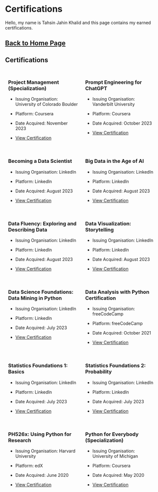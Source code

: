 # Certifications

Hello, my name is Tahsin Jahin Khalid and this page contains my earned certifications.

## [Back to Home Page](https://tahsinjahinkhalid.github.io/)

## Certifications

<div style="display: flex;">
    <div style="flex: 1; padding: 10px;">
        <h3>Project Management (Specialization)</h3>
        <ul>
            <li><p> Issuing Organisation: University of Colorado Boulder </p></li>
            <li><p> Platform: Coursera </p></li>
            <li><p> Date Acquired: November 2023 </p></li>
            <li><a href="https://coursera.org/share/f3b2cde981836470438e00d4a17df193"> View Certification </a></li>
        </ul>
    </div>
    <div style="flex: 1; padding: 10px;">
        <h3>Prompt Engineering for ChatGPT</h3>
        <ul>
            <li><p> Issuing Organisation: Vanderbilt University </p></li>
            <li><p> Platform: Coursera </p></li>
            <li><p> Date Acquired: October 2023 </p></li>
            <li><a href="https://coursera.org/share/2ba4ed945bd09cca5f511f8c85f05b47">View Certification</a></li>
        </ul>
    </div>
</div>

<div style="display: flex;">
    <div style="flex: 1; padding: 10px;">
        <h3>Becoming a Data Scientist</h3>
        <ul>
            <li><p> Issuing Organisation: LinkedIn </p></li>
            <li><p> Platform: LinkedIn </p></li>
            <li><p> Date Acquired: August 2023 </p></li>
            <li><a href="https://www.linkedin.com/learning/certificates/c5244f5d63f452f1afd57cb5b566fe8fa0c4a726adb1c536646a40df3c2562ba?lipi=urn%3Ali%3Apage%3Ad_flagship3_profile_view_base_certifications_details%3B%2FUvWrinaQPyGfTXpneQ%2BUQ%3D%3D">View Certification</a></li>
        </ul>
    </div>
    <div style="flex: 1; padding: 10px;">
        <h3>Big Data in the Age of AI</h3>
        <ul>
            <li><p> Issuing Organisation: LinkedIn </p></li>
            <li><p> Platform: LinkedIn </p></li>
            <li><p> Date Acquired: August 2023 </p></li>
            <li><a href="https://www.linkedin.com/learning/certificates/99b69fea02297e0c92cd3151eef6a24403d0e017f58ed076f5f3fbd0adb25729?lipi=urn%3Ali%3Apage%3Ad_flagship3_profile_view_base_certifications_details%3B%2FUvWrinaQPyGfTXpneQ%2BUQ%3D%3D">View Certification</a></li>
        </ul>
    </div>
</div>

<div style="display: flex;">
    <div style="flex: 1; padding: 10px;">
        <h3>Data Fluency: Exploring and Describing Data</h3>
        <ul>
            <li><p> Issuing Organisation: LinkedIn </p></li>
            <li><p> Platform: LinkedIn </p></li>
            <li><p> Date Acquired: August 2023 </p></li>
            <li><a href="https://www.linkedin.com/learning/certificates/b00f8ecf7d94610a254374fe3b3b146a9d9ea3d288416766fb545b254743f2c0?lipi=urn%3Ali%3Apage%3Ad_flagship3_profile_view_base_certifications_details%3B89Q1JAPOT3ygUwfH5QA3DA%3D%3D">View Certification</a></li>
        </ul>
    </div>
    <div style="flex: 1; padding: 10px;">
        <h3>Data Visualization: Storytelling</h3>
        <ul>
            <li><p> Issuing Organisation: LinkedIn </p></li>
            <li><p> Platform: LinkedIn </p></li>
            <li><p> Date Acquired: August 2023 </p></li>
            <li><a href="https://www.linkedin.com/learning/certificates/0ea4e0dec2c9069ebc6d642870fa6f6346f439beb12591f70fb4a5b016833b46?lipi=urn%3Ali%3Apage%3Ad_flagship3_profile_view_base_certifications_details%3B89Q1JAPOT3ygUwfH5QA3DA%3D%3D">View Certification</a></li>
        </ul>
    </div>
</div>

<div style="display: flex;">
    <div style="flex: 1; padding: 10px;">
        <h3>Data Science Foundations: Data Mining in Python</h3>
        <ul>
            <li><p> Issuing Organisation: LinkedIn </p></li>
            <li><p> Platform: LinkedIn </p></li>
            <li><p> Date Acquired: July 2023 </p></li>
            <li><a href="https://www.linkedin.com/learning/certificates/0d78fda07aa7b3cc159b40ff43435c05174f9a0691516574cb323650e1a2407c?lipi=urn%3Ali%3Apage%3Ad_flagship3_profile_view_base_certifications_details%3B89Q1JAPOT3ygUwfH5QA3DA%3D%3D">View Certification</a></li>
        </ul>
    </div>
    <div style="flex: 1; padding: 10px;">
        <h3>Data Analysis with Python Certification</h3>
        <ul>
            <li><p> Issuing Organisation: freeCodeCamp </p></li>
            <li><p> Platform: freeCodeCamp </p></li>
            <li><p> Date Acquired: October 2021 </p></li>
            <li><a href="https://freecodecamp.org/certification/fcc3c1d57a1-daa0-406e-89cd-410fee62369a/data-analysis-with-python-v7">View Certification</a></li>
        </ul>
    </div>
</div>

<div style="display: flex;">
    <div style="flex: 1; padding: 10px;">
        <h3>Statistics Foundations 1: Basics</h3>
        <ul>
            <li><p> Issuing Organisation: LinkedIn </p></li>
            <li><p> Platform: LinkedIn </p></li>
            <li><p> Date Acquired: July 2023 </p></li>
            <li><a href="https://www.linkedin.com/learning/certificates/baa3c43bb63dc0ca44fd78b301c723deaa4d89ac9fe19f363525f0acd5fa67dd?lipi=urn%3Ali%3Apage%3Ad_flagship3_profile_view_base_certifications_details%3B89Q1JAPOT3ygUwfH5QA3DA%3D%3D">View Certification</a></li>
        </ul>
    </div>
    <div style="flex: 1; padding: 10px;">
        <h3>Statistics Foundations 2: Probability</h3>
        <ul>
            <li><p> Issuing Organisation: LinkedIn </p></li>
            <li><p> Platform: LinkedIn </p></li>
            <li><p> Date Acquired: July 2023 </p></li>
            <li><a href="https://www.linkedin.com/learning/certificates/4b7c8105091985ee28ea7e6f7d36c3df2b8cb3ed4f9978723f77d21f5d100bba?lipi=urn%3Ali%3Apage%3Ad_flagship3_profile_view_base_certifications_details%3B89Q1JAPOT3ygUwfH5QA3DA%3D%3D">View Certification</a></li>
        </ul>
    </div>
</div>

<div style="display: flex;">
    <div style="flex: 1; padding: 10px;">
        <h3>PH526x: Using Python for Research</h3>
        <ul>
            <li><p> Issuing Organisation: Harvard University </p></li>
            <li><p> Platform: edX </p></li>
            <li><p> Date Acquired: June 2020 </p></li>
            <li><a href="https://courses.edx.org/certificates/fe16755edb964c90bfebe0d6d90063c4">View Certification</a></li>
        </ul>
    </div>
    <div style="flex: 1; padding: 10px;">
        <h3>Python for Everybody (Specialization)</h3>
        <ul>
            <li><p> Issuing Organisation: University of Michigan </p></li>
            <li><p> Platform: Coursera </p></li>
            <li><p> Date Acquired: May 2020 </p></li>
            <li><a href="https://www.coursera.org/account/accomplishments/specialization/VYS42Y65L2DT">View Certification</a></li>
        </ul>
    </div>
</div>
